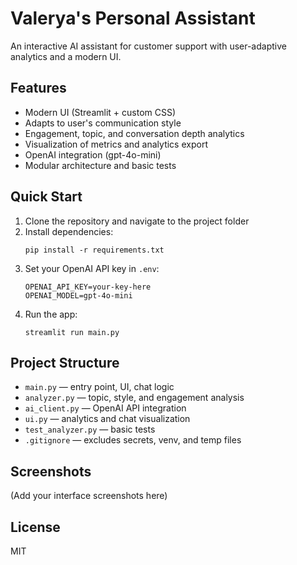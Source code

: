 # Valerya's Personal Assistant

An interactive AI assistant for customer support with user-adaptive analytics and a modern UI.

## Features
- Modern UI (Streamlit + custom CSS)
- Adapts to user's communication style
- Engagement, topic, and conversation depth analytics
- Visualization of metrics and analytics export
- OpenAI integration (gpt-4o-mini)
- Modular architecture and basic tests

## Quick Start
1. Clone the repository and navigate to the project folder
2. Install dependencies:
   ```
   pip install -r requirements.txt
   ```
3. Set your OpenAI API key in `.env`:
   ```
   OPENAI_API_KEY=your-key-here
   OPENAI_MODEL=gpt-4o-mini
   ```
4. Run the app:
   ```
   streamlit run main.py
   ```

## Project Structure
- `main.py` — entry point, UI, chat logic
- `analyzer.py` — topic, style, and engagement analysis
- `ai_client.py` — OpenAI API integration
- `ui.py` — analytics and chat visualization
- `test_analyzer.py` — basic tests
- `.gitignore` — excludes secrets, venv, and temp files

## Screenshots
(Add your interface screenshots here)

## License
MIT 
